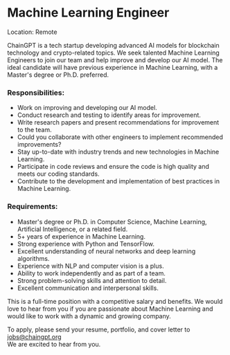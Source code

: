 # Machine Learning Engineer

Location: Remote

ChainGPT is a tech startup developing advanced AI models for blockchain technology and crypto-related topics. We seek talented Machine Learning Engineers to join our team and help improve and develop our AI model. The ideal candidate will have previous experience in Machine Learning, with a Master's degree or Ph.D. preferred.

### Responsibilities:

* Work on improving and developing our AI model.
* Conduct research and testing to identify areas for improvement.
* Write research papers and present recommendations for improvement to the team.
* Could you collaborate with other engineers to implement recommended improvements?
* Stay up-to-date with industry trends and new technologies in Machine Learning.
* Participate in code reviews and ensure the code is high quality and meets our coding standards.
* Contribute to the development and implementation of best practices in Machine Learning.

### Requirements:

* Master's degree or Ph.D. in Computer Science, Machine Learning, Artificial Intelligence, or a related field.
* 5+ years of experience in Machine Learning.
* Strong experience with Python and TensorFlow.
* Excellent understanding of neural networks and deep learning algorithms.
* Experience with NLP and computer vision is a plus.
* Ability to work independently and as part of a team.
* Strong problem-solving skills and attention to detail.
* Excellent communication and interpersonal skills.

This is a full-time position with a competitive salary and benefits. We would love to hear from you if you are passionate about Machine Learning and would like to work with a dynamic and growing company.

To apply, please send your resume, portfolio, and cover letter to jobs@chaingpt.org \
We are excited to hear from you.
